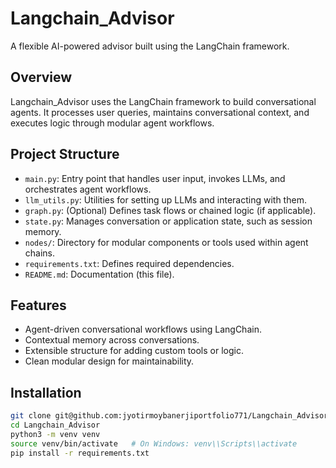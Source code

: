 # Langchain_Advisor

A flexible AI-powered advisor built using the LangChain framework.

## Overview
Langchain_Advisor uses the LangChain framework to build conversational agents. It processes user queries, maintains conversational context, and executes logic through modular agent workflows.

## Project Structure
- `main.py`: Entry point that handles user input, invokes LLMs, and orchestrates agent workflows.
- `llm_utils.py`: Utilities for setting up LLMs and interacting with them.
- `graph.py`: (Optional) Defines task flows or chained logic (if applicable).
- `state.py`: Manages conversation or application state, such as session memory.
- `nodes/`: Directory for modular components or tools used within agent chains.
- `requirements.txt`: Defines required dependencies.
- `README.md`: Documentation (this file).

## Features
- Agent-driven conversational workflows using LangChain.
- Contextual memory across conversations.
- Extensible structure for adding custom tools or logic.
- Clean modular design for maintainability.

## Installation

```bash
git clone git@github.com:jyotirmoybanerjiportfolio771/Langchain_Advisor.git
cd Langchain_Advisor
python3 -m venv venv
source venv/bin/activate   # On Windows: venv\\Scripts\\activate
pip install -r requirements.txt
